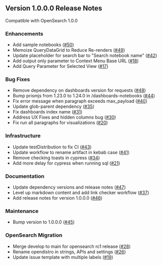 ## Version 1.0.0.0 Release Notes

Compatible with OpenSearch 1.0.0

### Enhancements
* Add sample notebooks ([#50](https://github.com/opensearch-project/dashboards-notebooks/pull/50))
* Memoize QueryDataGrid to Reduce Re-renders ([#49](https://github.com/opensearch-project/dashboards-notebooks/pull/49))
* Update placeholder for search bar to "Search notebook name" ([#42](https://github.com/opensearch-project/dashboards-notebooks/pull/42))
* Add output only parameter to Context Menu Base URL ([#18](https://github.com/opensearch-project/dashboards-notebooks/pull/18))
* Add Query Parameter for Selected View ([#17](https://github.com/opensearch-project/dashboards-notebooks/pull/17))

### Bug Fixes
* Remove dependency on dashboards version for requests ([#48](https://github.com/opensearch-project/dashboards-notebooks/pull/48))
* Bump prismjs from 1.23.0 to 1.24.0 in /dashboards-notebooks ([#44](https://github.com/opensearch-project/dashboards-notebooks/pull/44))
* Fix error message when paragraph exceeds max_payload ([#40](https://github.com/opensearch-project/dashboards-notebooks/pull/40))
* Update glob-parent dependency ([#35](https://github.com/opensearch-project/dashboards-notebooks/pull/35))
* Fix dashboards index name ([#31](https://github.com/opensearch-project/dashboards-notebooks/pull/31))
* Address UX Fixes and hidden columns bug ([#30](https://github.com/opensearch-project/dashboards-notebooks/pull/30))
* Fix run all paragraphs for visualizations ([#20](https://github.com/opensearch-project/dashboards-notebooks/pull/20))

### Infrastructure
* Update testDistribution to fix CI ([#43](https://github.com/opensearch-project/dashboards-notebooks/pull/43))
* Update workflow to rename artifact in kebab case ([#41](https://github.com/opensearch-project/dashboards-notebooks/pull/41))
* Remove checking toasts in cypress ([#34](https://github.com/opensearch-project/dashboards-notebooks/pull/34))
* Add more delay for cypress when running sql ([#21](https://github.com/opensearch-project/dashboards-notebooks/pull/21))

### Documentation
* Update dependency versions and release notes ([#47](https://github.com/opensearch-project/dashboards-notebooks/pull/47))
* Level up markdown content and add link checker workflow ([#37](https://github.com/opensearch-project/dashboards-notebooks/pull/37))
* Add release notes for version 1.0.0.0 ([#46](https://github.com/opensearch-project/dashboards-notebooks/pull/46))

### Maintenance
* Bump version to 1.0.0.0 ([#45](https://github.com/opensearch-project/dashboards-notebooks/pull/45))

### OpenSearch Migration
* Merge develop to main for opensearch rc1 release ([#28](https://github.com/opensearch-project/dashboards-notebooks/pull/28))
* Rename opendistro in strings, APIs and settings ([#26](https://github.com/opensearch-project/dashboards-notebooks/pull/26))
* Update issue template with multiple labels ([#19](https://github.com/opensearch-project/dashboards-notebooks/pull/19))
